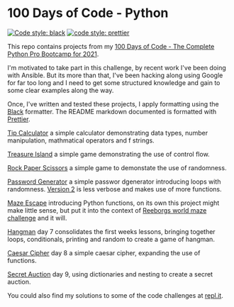 # 100 Days of Code - Python

[![Code style: black](https://img.shields.io/badge/code%20style-black-000000.svg)](https://github.com/psf/black)
[![code style: prettier](https://img.shields.io/badge/code_style-prettier-ff69b4.svg?style=flat-square)](https://github.com/prettier/prettier)

This repo contains projects from my [100 Days of Code - The Complete Python Pro Bootcamp for 2021](https://www.udemy.com/course/100-days-of-code/).

I'm motivated to take part in this challenge, by recent work I've been doing with Ansible. But its more than that, I've been hacking along using Google for far too long and I need to get some structured knowledge and gain to some clear examples along the way.

Once, I've written and tested these projects, I apply formatting using the [Black](https://github.com/psf/black) formatter. The README markdown documented is formatted with [Prettier](https://github.com/prettier/prettier).

[Tip Calculator](day2/tip_calculator.py) a simple calculator demonstrating data types, number manipulation, mathmatical operators and f strings.

[Treasure Island](day3/treasure_island.py) a simple game demonstrating the use of control flow.

[Rock Paper Scissors](day4/rock_paper_scissors.py) a simple game to demonstate the use of randomness.

[Password Generator](day5/password_generator.py) a simple passwor dgenerator introducing loops with randomness. [Version 2](day5/password_generatorv2.py) is less verbose and makes use of more functions.

[Maze Escape](day6/maze_escape.py) introducing Python functions, on its own this project might make little sense, but put it into the context of [Reeborgs world maze challenge](https://reeborg.ca/reeborg.html?lang=en&mode=python&menu=worlds%2Fmenus%2Freeborg_intro_en.json&name=Maze&url=worlds%2Ftutorial_en%2Fmaze1.json) and it will.

[Hangman](day7/hangman.py) day 7 consolidates the first weeks lessons, bringing together loops, conditionals, printing and random to create a game of hangman.

[Caesar Cipher](day8/caesar_cipher.py) day 8 a simple caesar cipher, expanding the use of functions.

[Secret Auction](day9/secret_auction.py) day 9, using dictionaries and nesting to create a secret auction.

You could also find my solutions to some of the code challenges at [repl.it](https://repl.it/@grumpypenguin1).
